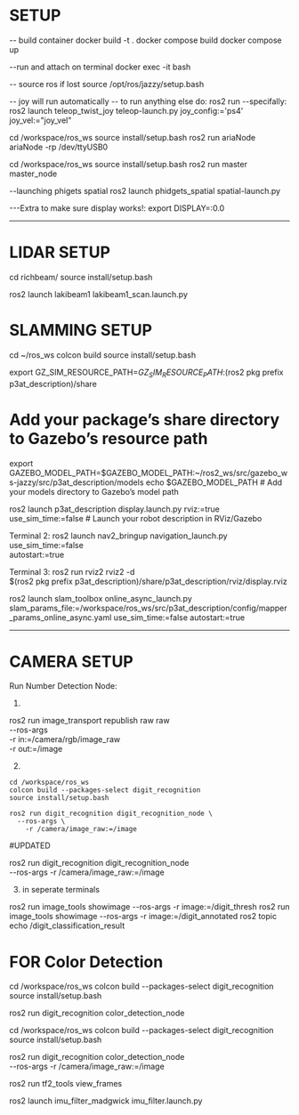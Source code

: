 # SETUP

-- build container
docker build -t <name> .
docker compose build
docker compose up

--run and attach on terminal
docker exec -it <name> bash

-- source ros if lost
source /opt/ros/jazzy/setup.bash

-- joy will run automatically
-- to run anything else do:
ros2 run <packagename> <nodename>
--specifally:
ros2 launch teleop_twist_joy teleop-launch.py joy_config:='ps4' joy_vel:="joy_vel"



cd /workspace/ros_ws
source install/setup.bash
ros2 run ariaNode ariaNode -rp /dev/ttyUSB0

cd /workspace/ros_ws
source install/setup.bash
ros2 run master master_node 

--launching phigets spatial
 ros2 launch phidgets_spatial spatial-launch.py


 ---Extra to make sure display works!:
 export DISPLAY=:0.0 


 -----------

# LIDAR SETUP


cd richbeam/
source install/setup.bash

ros2 launch lakibeam1 lakibeam1_scan.launch.py 



 # SLAMMING SETUP

cd ~/ros_ws
colcon build
source install/setup.bash

export GZ_SIM_RESOURCE_PATH=$GZ_SIM_RESOURCE_PATH:$(ros2 pkg prefix p3at_description)/share 
# Add your package’s share directory to Gazebo’s resource path


export GAZEBO_MODEL_PATH=$GAZEBO_MODEL_PATH:~/ros2_ws/src/gazebo_ws-jazzy/src/p3at_description/models
echo $GAZEBO_MODEL_PATH # Add your models directory to Gazebo’s model path



ros2 launch p3at_description display.launch.py rviz:=true use_sim_time:=false # Launch your robot description in RViz/Gazebo

Terminal 2:
ros2 launch nav2_bringup navigation_launch.py \
  use_sim_time:=false \
  autostart:=true

Terminal 3:
  ros2 run rviz2 rviz2 -d \
  $(ros2 pkg prefix p3at_description)/share/p3at_description/rviz/display.rviz


ros2 launch slam_toolbox online_async_launch.py  slam_params_file:=/workspace/ros_ws/src/p3at_description/config/mapper_params_online_async.yaml use_sim_time:=false autostart:=true



  -------

  # CAMERA SETUP

Run Number Detection Node:

  1. 
  ros2 run image_transport republish raw raw \
    --ros-args \
      -r in:=/camera/rgb/image_raw \
      -r out:=/image


  2. 

    cd /workspace/ros_ws
    colcon build --packages-select digit_recognition
    source install/setup.bash

    ros2 run digit_recognition digit_recognition_node \
      --ros-args \
        -r /camera/image_raw:=/image

  
#UPDATED

ros2 run digit_recognition digit_recognition_node \
  --ros-args -r /camera/image_raw:=/image



3. in seperate terminals

ros2 run image_tools showimage --ros-args -r image:=/digit_thresh
ros2 run image_tools showimage --ros-args -r image:=/digit_annotated
ros2 topic echo /digit_classification_result



# FOR Color Detection 



cd /workspace/ros_ws
colcon build --packages-select digit_recognition
source install/setup.bash

ros2 run digit_recognition color_detection_node



cd /workspace/ros_ws
colcon build --packages-select digit_recognition
source install/setup.bash

ros2 run digit_recognition color_detection_node \
  --ros-args -r /camera/image_raw:=/image






ros2 run tf2_tools view_frames

ros2 launch imu_filter_madgwick imu_filter.launch.py